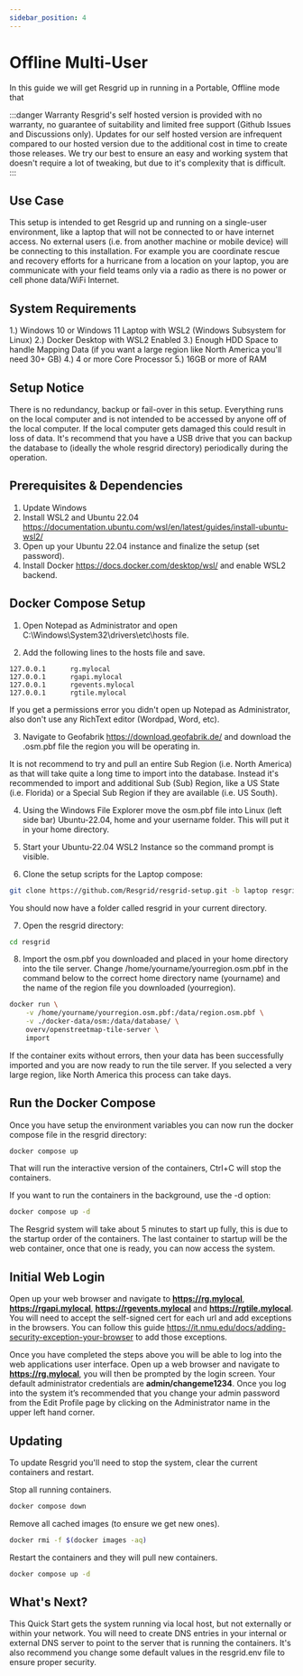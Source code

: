 ```yaml
---
sidebar_position: 4
---
```


# Offline Multi-User

In this guide we will get Resgrid up in running in a Portable, Offline mode that 

:::danger Warranty
Resgrid's self hosted version is provided with no warranty, no guarantee of suitability and limited free support (Github Issues and Discussions only).
Updates for our self hosted version are infrequent compared to our hosted version due to the additional cost in time to create those releases. We try 
our best to ensure an easy and working system that doesn't require a lot of tweaking, but due to it's complexity that is difficult.
:::

## Use Case

This setup is intended to get Resgrid up and running on a single-user environment, like a laptop that will not be connected to or have internet access. No external users (i.e. from another machine or mobile device) will be connecting to this installation. For example you are coordinate rescue and recovery efforts for a hurricane from a location on your laptop, you are communicate with your field teams only via a radio as there is no power or cell phone data/WiFi Internet. 

## System Requirements

1.) Windows 10 or Windows 11 Laptop with WSL2 (Windows Subsystem for Linux)
2.) Docker Desktop with WSL2 Enabled
3.) Enough HDD Space to handle Mapping Data (if you want a large region like North America you'll need 30+ GB)
4.) 4 or more Core Processor
5.) 16GB or more of RAM

## Setup Notice

There is no redundancy, backup or fail-over in this setup. Everything runs on the local computer and is not intended to be accessed by anyone off of the local computer. If the local computer gets damaged this could result in loss of data. It's recommend that you have a USB drive that you can backup the database to (ideally the whole resgrid directory) periodically during the operation.

## Prerequisites & Dependencies

1. Update Windows
2. Install WSL2 and Ubuntu 22.04 <https://documentation.ubuntu.com/wsl/en/latest/guides/install-ubuntu-wsl2/>
3. Open up your Ubuntu 22.04 instance and finalize the setup (set password).
4. Install Docker <https://docs.docker.com/desktop/wsl/> and enable WSL2 backend.

## Docker Compose Setup

1. Open Notepad as Administrator and open C:\Windows\System32\drivers\etc\hosts file.

2. Add the following lines to the hosts file and save.
```
127.0.0.1      rg.mylocal
127.0.0.1      rgapi.mylocal
127.0.0.1      rgevents.mylocal
127.0.0.1      rgtile.mylocal
```

If you get a permissions error you didn't open up Notepad as Administrator, also don't use any RichText editor (Wordpad, Word, etc).

3. Navigate to Geofabrik <https://download.geofabrik.de/> and download the .osm.pbf file the region you will be operating in. 

It is not recommend to try and pull an entire Sub Region (i.e. North America) as that will take quite a long time to import into the database. Instead it's recommended to import and additional Sub (Sub) Region, like a US State (i.e. Florida) or a Special Sub Region if they are available (i.e. US South). 

4. Using the Windows File Explorer move the osm.pbf file into Linux (left side bar) Ubuntu-22.04, home and your username folder. This will put it in your home directory.

5. Start your Ubuntu-22.04 WSL2 Instance so the command prompt is visible.

6. Clone the setup scripts for the Laptop compose:

```bash
git clone https://github.com/Resgrid/resgrid-setup.git -b laptop resgrid
```

You should now have a folder called resgrid in your current directory.

7. Open the resgrid directory:

```bash
cd resgrid
```

8. Import the osm.pbf you downloaded and placed in your home directory into the tile server. Change /home/yourname/yourregion.osm.pbf in the command below to the correct home directory name (yourname) and the name of the region file you downloaded (yourregion).

```bash
docker run \
    -v /home/yourname/yourregion.osm.pbf:/data/region.osm.pbf \
    -v ./docker-data/osm:/data/database/ \
    overv/openstreetmap-tile-server \
    import
```

If the container exits without errors, then your data has been successfully imported and you are now ready to run the tile server. If you selected a very large region, like North America this process can take days.


## Run the Docker Compose

Once you have setup the environment variables you can now run the docker compose file in the resgrid directory:

```bash
docker compose up
```

That will run the interactive version of the containers, Ctrl+C will stop the containers.

If you want to run the containers in the background, use the -d option:

```bash
docker compose up -d
```

The Resgrid system will take about 5 minutes to start up fully, this is due to the startup order of the containers. The last container to startup will be the web container, once that one is ready, you can now access the system.


## Initial Web Login

Open up your web browser and navigate to **https://rg.mylocal**, **https://rgapi.mylocal**, **https://rgevents.mylocal** and **https://rgtile.mylocal**. You will need to accept the self-signed cert for each url and add exceptions in the browsers. You can follow this guide <https://it.nmu.edu/docs/adding-security-exception-your-browser> to add those exceptions.

Once you have completed the steps above you will be able to log into the web applications user interface. Open up a web browser and navigate to **https://rg.mylocal**, you will then be prompted by the login screen. Your default administrator credentials are **admin/changeme1234**. Once you log into the system it’s recommended that you change your admin password from the Edit Profile page by clicking on the Administrator name in the upper left hand corner.

## Updating

To update Resgrid you'll need to stop the system, clear the current containers and restart.

Stop all running containers.

```bash
docker compose down
```

Remove all cached images (to ensure we get new ones).

```bash
docker rmi -f $(docker images -aq)
```

Restart the containers and they will pull new containers.

```bash
docker compose up -d
```

## What's Next?

This Quick Start gets the system running via local host, but not externally or within your network. You will need to create DNS entries in your internal or external DNS server to point to the server that is running the containers. It's also recommend you change some default values in the resgrid.env file to ensure proper security.